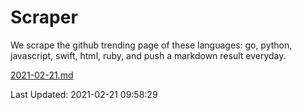 # Scraper

We scrape the github trending page of these languages: go, python, javascript, swift, html, ruby, and push a markdown result everyday.

[2021-02-21.md](https://github.com/henson/Scraper/blob/master/2021-02-21.md)

Last Updated: 2021-02-21 09:58:29
